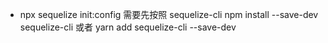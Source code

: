 * npx sequelize init:config 需要先按照 sequelize-cli    npm install --save-dev sequelize-cli 或者 yarn add sequelize-cli --save-dev